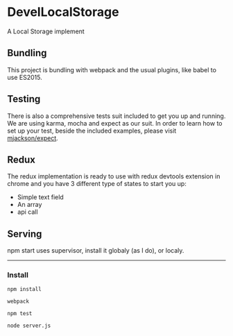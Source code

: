 <!--
@Author: Andreee Ray <develdoe>
@Date:   2017-03-10T00:42:05+01:00
@Email:  me@andreeray.se
@Filename: readme.md
@Last modified by:   develdoe
@Last modified time: 2017-03-28T22:55:40+02:00
-->



# DevelLocalStorage

A Local Storage implement

## Bundling

This project is bundling with webpack and the usual plugins, like babel to use ES2015.

## Testing

There is also a comprehensive tests suit included to get you up and running. We are using karma, mocha and expect as our suit.
In order to learn how to set up your test, beside the included examples, please visit [mjackson/expect](https://github.com/mjackson/expect).

## Redux

The redux implementation is ready to use with redux devtools extension in chrome and you have 3 different type of states to start you up:

* Simple text field
* An array
* api call

## Serving

npm start uses supervisor, install it globaly (as I do), or localy.

----

### Install

```
npm install
```

```
webpack
```

```
npm test
```

```
node server.js
```
